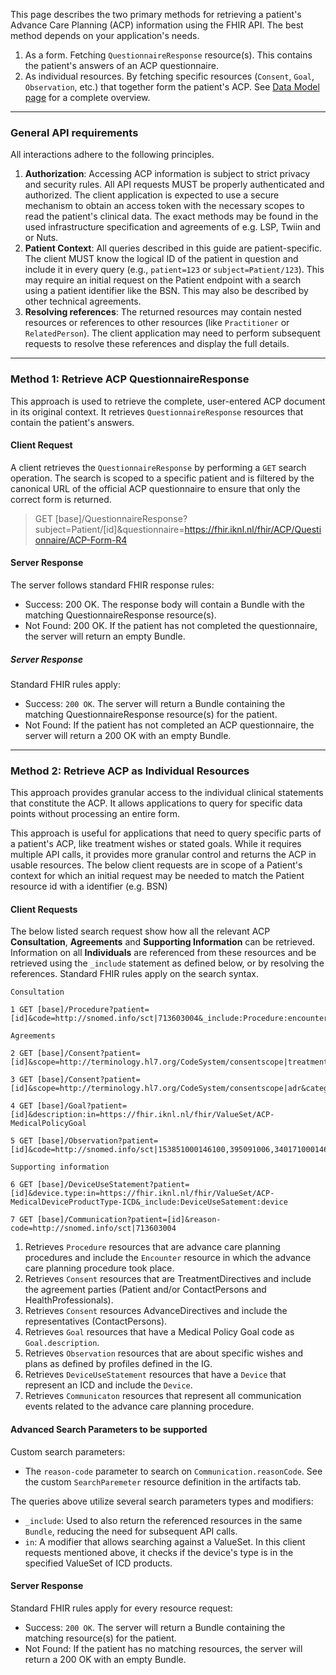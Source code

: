 This page describes the two primary methods for retrieving a patient's Advance Care Planning (ACP) information using the FHIR API. The best method depends on your application's needs.

1. As a form. Fetching `QuestionnaireResponse` resource(s). This contains the patient's answers of an ACP questionnaire.
2. As individual resources. By fetching specific resources (`Consent`, `Goal`, `Observation`, etc.) that together form the patient's ACP. See <a href="data-model.html">Data Model page</a> for a complete overview.

---

### General API requirements

All interactions adhere to the following principles.

1. **Authorization**: Accessing ACP information is subject to strict privacy and security rules. All API requests MUST be properly authenticated and authorized. The client application is expected to use a secure mechanism to obtain an access token with the necessary scopes to read the patient's clinical data. The exact methods may be found in the used infrastructure specification and agreements of e.g. LSP, Twiin and or Nuts.
2. **Patient Context**: All queries described in this guide are patient-specific. The client MUST know the logical ID of the patient in question and include it in every query (e.g., `patient=123` or `subject=Patient/123`). This may require an initial request on the Patient endpoint with a search using a patient identifier like the BSN. This may also be described by other technical agreements.
3. **Resolving references**: The returned resources may contain nested resources or references to other resources (like `Practitioner` or `RelatedPerson`). The client application may need to perform subsequent requests to resolve these references and display the full details.

---

### Method 1: Retrieve ACP QuestionnaireResponse

This approach is used to retrieve the complete, user-entered ACP document in its original context. It retrieves `QuestionnaireResponse` resources that contain the patient's answers.

#### Client Request

A client retrieves the `QuestionnaireResponse` by performing a `GET` search operation. The search is scoped to a specific patient and is filtered by the canonical URL of the official ACP questionnaire to ensure that only the correct form is returned.

> GET [base]/QuestionnaireResponse?subject=Patient/[id]&questionnaire=https://fhir.iknl.nl/fhir/ACP/Questionnaire/ACP-Form-R4


#### Server Response

The server follows standard FHIR response rules:

* Success: 200 OK. The response body will contain a Bundle with the matching QuestionnaireResponse resource(s).
* Not Found: 200 OK. If the patient has not completed the questionnaire, the server will return an empty Bundle.

##### Server Response

Standard FHIR rules apply: 

* Success: `200 OK`. The server will return a Bundle containing the matching QuestionnaireResponse resource(s) for the patient.
* Not Found: If the patient has not completed an ACP questionnaire, the server will return a 200 OK with an empty Bundle.

---

### Method 2: Retrieve ACP as Individual Resources

This approach provides granular access to the individual clinical statements that constitute the ACP. It allows applications to query for specific data points without processing an entire form.

This approach is useful for applications that need to query specific parts of a patient's ACP, like treatment wishes or stated goals. While it requires multiple API calls, it provides more granular control and returns the ACP in usable resources. The below client requests are in scope of a Patient's context for which an initial request may be needed to match the Patient resource id with a identifier (e.g. BSN)

#### Client Requests

The below listed search request show how all the relevant ACP **Consultation**,  **Agreements** and **Supporting Information** can be retrieved. Information on all **Individuals** are referenced from these resources and be retrieved using the `_include` statement as defined below, or by resolving the references. Standard FHIR rules apply on the search syntax.

```
Consultation

1 GET [base]/Procedure?patient=[id]&code=http://snomed.info/sct|713603004&_include:Procedure:encounter

Agreements

2 GET [base]/Consent?patient=[id]&scope=http://terminology.hl7.org/CodeSystem/consentscope|treatment&category=http://snomed.info/sct|129125009&_include=Consent:actor

3 GET [base]/Consent?patient=[id]&scope=http://terminology.hl7.org/CodeSystem/consentscope|adr&category=http://terminology.hl7.org/CodeSystem/consentcategorycodes|acd&_include=Consent:actor

4 GET [base]/Goal?patient=[id]&description:in=https://fhir.iknl.nl/fhir/ValueSet/ACP-MedicalPolicyGoal

5 GET [base]/Observation?patient=[id]&code=http://snomed.info/sct|153851000146100,395091006,340171000146104,247751003

Supporting information

6 GET [base]/DeviceUseStatement?patient=[id]&device.type:in=https://fhir.iknl.nl/fhir/ValueSet/ACP-MedicalDeviceProductType-ICD&_include:DeviceUseSatement:device

7 GET [base]/Communication?patient=[id]&reason-code=http://snomed.info/sct|713603004
```

1. Retrieves `Procedure` resources that are advance care planning procedures and include the `Encounter` resource in which the advance care planning procedure took place.
2. Retrieves `Consent` resources that are TreatmentDirectives and include the agreement parties (Patient and/or ContactPersons and HealthProfessionals).
3. Retrieves `Consent` resources AdvanceDirectives and include the representatives (ContactPersons).
4. Retrieves `Goal` resources that have a Medical Policy Goal code as `Goal.description`.
5. Retrieves `Observation` resources that are about specific wishes and plans as defined by profiles defined in the IG.
6. Retrieves `DeviceUseStatement` resources that have a `Device` that represent an ICD and include the `Device`.
7. Retrieves `Communicaton` resources that represent all communication events related to the advance care planning procedure.

#### Advanced Search Parameters to be supported
Custom search parameters:
* The `reason-code` parameter to search on `Communication.reasonCode`. See the custom `SearchParemeter` resource definition in the artifacts tab.

The queries above utilize several search parameters types and modifiers:

* `_include`: Used to also return the referenced resources in the same `Bundle`, reducing the need for subsequent API calls.
* `in`: A modifier that allows searching against a ValueSet. In this client requests mentioned above, it checks if the device's type is in the specified ValueSet of ICD products.

#### Server Response

Standard FHIR rules apply for every resource request: 

* Success: `200 OK`. The server will return a Bundle containing the matching resource(s) for the patient.
* Not Found: If the patient has no matching resources, the server will return a 200 OK with an empty Bundle.